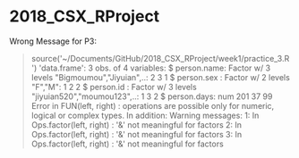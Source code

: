 # 2018_CSX_RProject

Wrong Message for P3:
> source('~/Documents/GitHub/2018_CSX_RProject/week1/practice_3.R')
'data.frame':	3 obs. of  4 variables:
 $ person.name: Factor w/ 3 levels "Bigmoumou","Jiyuian",..: 2 3 1
 $ person.sex : Factor w/ 2 levels "F","M": 1 2 2
 $ person.id  : Factor w/ 3 levels "jiyuian520","moumou123",..: 1 3 2
 $ person.days: num  201 37 99
Error in FUN(left, right) : 
  operations are possible only for numeric, logical or complex types.
In addition: Warning messages:
1: In Ops.factor(left, right) : '&' not meaningful for factors
2: In Ops.factor(left, right) : '&' not meaningful for factors
3: In Ops.factor(left, right) : '&' not meaningful for factors